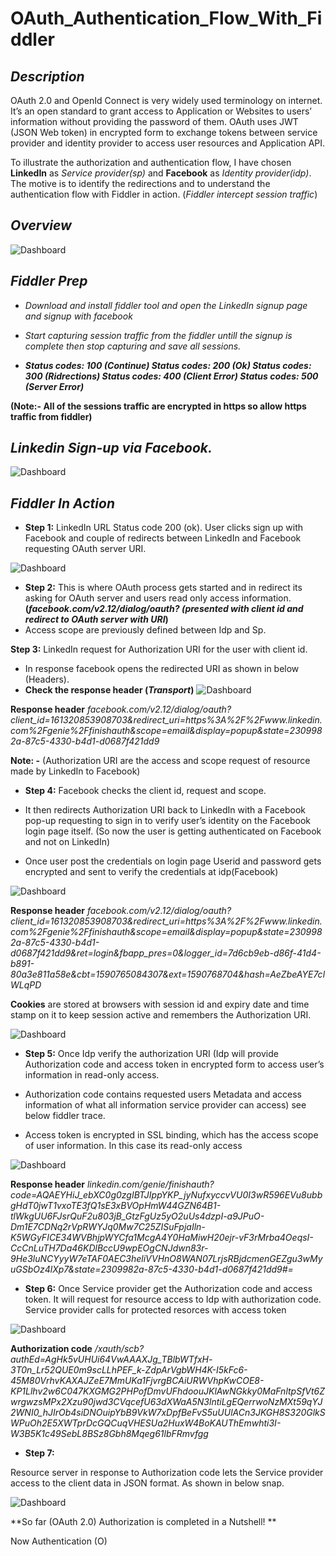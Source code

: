 # OAuth_Authentication_Flow_With_Fiddler

## *Description*
OAuth 2.0 and OpenId Connect is very widely used terminology on internet. It’s an open standard to grant access to Application or Websites to users’ information without providing the password of them. OAuth uses JWT (JSON Web token) in encrypted form to exchange tokens between service provider and identity provider to access user resources and Application API.

To illustrate the authorization and authentication flow, I have chosen **LinkedIn** as *Service provider(sp)* and **Facebook** as *Identity provider(idp)*. The motive is to identify the redirections and to understand the authentication flow with Fiddler in action. (*Fiddler intercept session traffic*)

## *Overview*

![Dashboard](https://anishpathan.files.wordpress.com/2020/05/oauth_authflow.jpg?w=1024)

## *Fiddler Prep*

* *Download and install fiddler tool and open the LinkedIn signup page and signup with facebook*

* *Start capturing session traffic from the fiddler untill the signup is complete then stop capturing and save all sessions.*
* ***Status codes: 100 (Continue) Status codes: 200 (Ok) Status codes: 300 (Ridrections) Status codes: 400 (Client Error) Status codes: 500 (Server Error)***

**(Note:- All of the sessions traffic are encrypted in https so allow https traffic from fiddler)**

## *Linkedin Sign-up via Facebook.*

![Dashboard](https://s2.aconvert.com/convert/p3r68-cdx67/ttwkz-jw3sl.png)

## *Fiddler In Action*

* **Step 1:** LinkedIn URL Status code 200 (ok). User clicks sign up with Facebook and couple of redirects between LinkedIn and Facebook requesting OAuth server URI.

![Dashboard](https://anishpathan.files.wordpress.com/2020/05/4.png?w=1024)

* **Step 2:** This is where OAuth process gets started and in redirect its asking for OAuth server and  users read only access information.**(*facebook.com/v2.12/dialog/oauth? (presented with client id and redirect to OAuth server with URI*)**
* Access scope are previously defined between Idp and Sp.


**Step 3:** LinkedIn request for Authorization URI for the user with client id.
* In response facebook opens the redirected URI as shown in below (Headers).  
* **Check the response header (*Transport*)**
![Dashboard](https://anishpathan.files.wordpress.com/2020/05/5.png?w=1024)

**Response header** 
*facebook.com/v2.12/dialog/oauth?client_id=161320853908703&redirect_uri=https%3A%2F%2Fwww.linkedin.com%2Fgenie%2Ffinishauth&scope=email&display=popup&state=2309982a-87c5-4330-b4d1-d0687f421dd9*

**Note: -** (Authorization URI are the access and scope request of resource made by LinkedIn to Facebook)

* **Step 4:** Facebook checks the client id, request and scope. 
* It then redirects Authorization URI back to LinkedIn with a Facebook pop-up requesting to sign in to verify user’s identity on the Facebook login page itself. (So now the user is getting authenticated on Facebook and not on LinkedIn)

* Once user post the credentials on login page Userid and password gets encrypted and sent to verify the credentials at idp(Facebook)

![Dashboard](https://anishpathan.files.wordpress.com/2020/05/7.png?w=1024)

**Response header** 
*facebook.com/v2.12/dialog/oauth?client_id=161320853908703&redirect_uri=https%3A%2F%2Fwww.linkedin.com%2Fgenie%2Ffinishauth&scope=email&display=popup&state=2309982a-87c5-4330-b4d1-d0687f421dd9&ret=login&fbapp_pres=0&logger_id=7d6cb9eb-d86f-41d4-b891-80a3e811a58e&cbt=1590765084307&ext=1590768704&hash=AeZbeAYE7clWLqPD*

**Cookies** are stored at browsers with session id and expiry date and time stamp on it to keep session active and remembers the Authorization URI.

![Dashboard](https://anishpathan.files.wordpress.com/2020/05/7.png?w=1024)

* **Step 5:** Once Idp verify the authorization URI (Idp will provide Authorization code and access token in encrypted form to access user’s information in read-only access.

* Authorization code contains requested users Metadata and access information of what all information service provider can access) see below fiddler trace.
* Access token is encrypted in SSL binding, which has the access scope of user information. In this case its read-only access

![Dashboard](https://anishpathan.files.wordpress.com/2020/05/6.png?w=1024)

**Response header** 
*linkedin.com/genie/finishauth?code=AQAEYHiJ_ebXC0g0zgIBTJIppYKP_jyNufxyccvVU0I3wR596EVu8ubbgHdT0jwT1vxoTE3fQ1sE3xBVOpHmW44GZN64B1-tlWkgUU6FJsrQuF2u803jB_GtzFgUz5yO2uUs4dzpI-a9JPuO-Dm1E7CDNq2rVpRWYJq0Mw7C25ZISuFpjaIln-K5WGyFICE34WVBhjpWYCfa1McgA4Y0HaMiwH20ejr-vF3rMrba4OeqsI-CcCnLuTH7Da46KDlBccU9wpEOgCNJdwn83r-9He3luNCYyyW7eTAF0AEC3heliVVHnO8WAN07LrjsRBjdcmenGEZgu3wMyuGSbOz4lXp7&state=2309982a-87c5-4330-b4d1-d0687f421dd9#_=_*

* **Step 6:** 
Once Service provider get the Authorization code and access token. It will request for resource access to Idp with authorization code. Service provider calls for protected resorces with access token 

![Dashboard](https://anishpathan.files.wordpress.com/2020/05/8.png?w=1024)

**Authorization code** 
*/xauth/scb?_authEd=AgHk5vUHUi64VwAAAXJg_TBlbWTfxH_-3T0n_Lr52QUE0m9scLLhPEF_k-ZdpArVgbWH4K-I5kFc6-45M80VrhvKAXAJZeE7MmUKa1FjvrgBCAiURWVhpKwCOE8-KP1Llhv2w6C047KXGMG2PHPofDmvUFhdoouJKlAwNGkky0MaFnltpSfVt6ZwrgwzsMPx2Xzu90jwd3CVqcefU63dXWaA5N3lntiLgEQerrwoNzMXt59qYJ2WNI0_hJIrOb4siDNOuipYbB9VkW7xDpfBeFvS5uUUlACn3JKGH8S320GlkSWPuOh2E5XWTprDcGQCuqVHESUa2HuxW4BoKAUThEmwhti3I-W3B5K1c49SebL8BSz8Gbh8Mqeg61lbFRmvfgg*

* **Step 7:**

Resource server in response to Authorization code lets the Service provider access to the client data in JSON format. As shown in below snap.

![Dashboard](https://anishpathan.files.wordpress.com/2020/05/9.png?w=1024)

**So far (OAuth 2.0) Authorization is completed in a Nutshell! **

Now Authentication (O)
